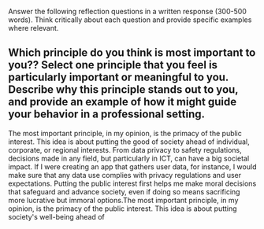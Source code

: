 Answer the following reflection questions in a written response (300-500 words). Think critically about each question and provide specific examples where relevant. 

## Which principle do you think is most important to you?? Select one principle that you feel is particularly important or meaningful to you. Describe why this principle stands out to you, and provide an example of how it might guide your behavior in a professional setting. 

The most important principle, in my opinion, is the primacy of the public interest. This idea is about putting the good of society ahead of individual, corporate, or regional interests. From data privacy to safety regulations, decisions made in any field, but particularly in ICT, can have a big societal impact. If I were creating an app that gathers user data, for instance, I would make sure that any data use complies with privacy regulations and user expectations. Putting the public interest first helps me make moral decisions that safeguard and advance society, even if doing so means sacrificing more lucrative but immoral options.The most important principle, in my opinion, is the primacy of the public interest. This idea is about putting society's well-being ahead of
